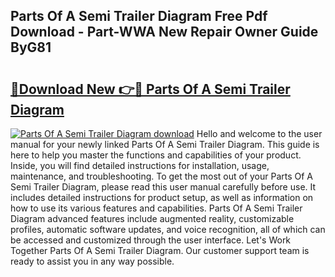 ## Parts Of A Semi Trailer Diagram Free Pdf Download - Part-WWA New Repair Owner Guide ByG81

# <h2><a href="http://dfirshw.blite.top/?on=Parts+Of+A+Semi+Trailer+Diagram">🔗Download New 👉🔴 Parts Of A Semi Trailer Diagram</a></h2>

[![Parts Of A Semi Trailer Diagram download](https://i.imgur.com/lujVjoI.png)](http://dfirshw.blite.top/?on=Parts+Of+A+Semi+Trailer+Diagram)
Hello and welcome to the user manual for your newly linked Parts Of A Semi Trailer Diagram. This guide is here to help you master the functions and capabilities of your product. Inside, you will find detailed instructions for installation, usage, maintenance, and troubleshooting. To get the most out of your Parts Of A Semi Trailer Diagram, please read this user manual carefully before use. It includes detailed instructions for product setup, as well as information on how to use its various features and capabilities. Parts Of A Semi Trailer Diagram advanced features include augmented reality, customizable profiles, automatic software updates, and voice recognition, all of which can be accessed and customized through the user interface. Let's Work Together Parts Of A Semi Trailer Diagram. Our customer support team is ready to assist you in any way possible.
